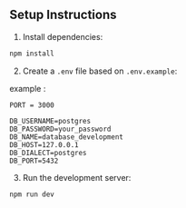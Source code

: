 ## Setup Instructions

1. Install dependencies:

```bash
npm install
```

2. Create a `.env` file based on `.env.example`:

example :

```env
PORT = 3000

DB_USERNAME=postgres
DB_PASSWORD=your_password
DB_NAME=database_development
DB_HOST=127.0.0.1
DB_DIALECT=postgres
DB_PORT=5432
```

3. Run the development server:

```bash
npm run dev
```
